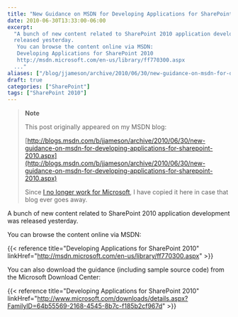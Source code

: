 ```yaml
---
title: "New Guidance on MSDN for Developing Applications for SharePoint 2010"
date: 2010-06-30T13:33:00-06:00
excerpt:
  "A bunch of new content related to SharePoint 2010 application development was
  released yesterday. 
   You can browse the content online via MSDN: 
   Developing Applications for SharePoint 2010 
   http://msdn.microsoft.com/en-us/library/ff770300.aspx 
  ..."
aliases: ["/blog/jjameson/archive/2010/06/30/new-guidance-on-msdn-for-developing-applications-for-sharepoint-2010.aspx"]
draft: true
categories: ["SharePoint"]
tags: ["SharePoint 2010"]
---
```


> **Note**
>
> This post originally appeared on my MSDN blog:
>
> [http://blogs.msdn.com/b/jjameson/archive/2010/06/30/new-guidance-on-msdn-for-developing-applications-for-sharepoint-2010.aspx](http://blogs.msdn.com/b/jjameson/archive/2010/06/30/new-guidance-on-msdn-for-developing-applications-for-sharepoint-2010.aspx)
>
> Since
> [I no longer work for Microsoft](/blog/jjameson/2011/09/02/last-day-with-microsoft),
> I have copied it here in case that blog ever goes away.

A bunch of new content related to SharePoint 2010 application development was
released yesterday.

You can browse the content online via MSDN:

{{< reference title="Developing Applications for SharePoint 2010"
linkHref="http://msdn.microsoft.com/en-us/library/ff770300.aspx" >}}

You can also download the guidance (including sample source code) from the
Microsoft Download Center:

{{< reference title="Developing Applications for SharePoint 2010"
linkHref="http://www.microsoft.com/downloads/details.aspx?FamilyID=64b55569-2168-4545-8b7c-f185b2cf967d" >}}
